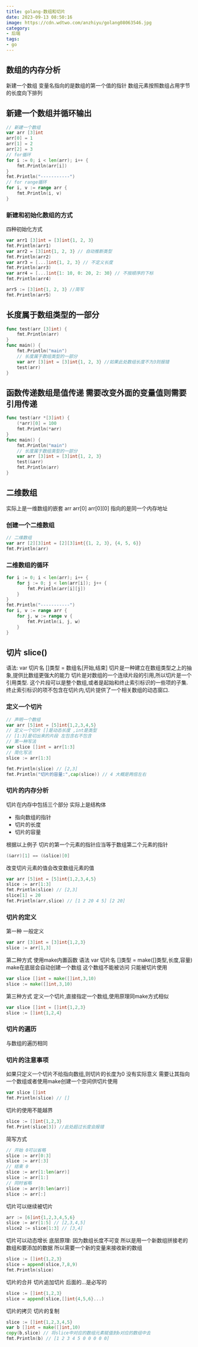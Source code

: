 ```yaml
---
title: golang-数组和切片
date: 2023-09-13 08:50:16
image: https://cdn.wdtwo.com/anzhiyu/golang08063546.jpg
category: 
- 后端
tags: 
- go
---
```


## 数组的内存分析
新建一个数组 变量名指向的是数组的第一个值的指针
数组元素按照数组占用字节的长度向下排列

## 新建一个数组并循环输出
```go
// 新建一个数组
var arr [3]int
arr[0] = 1
arr[1] = 2
arr[2] = 3
// for循环
for i := 0; i < len(arr); i++ {
    fmt.Println(arr[i])
}
fmt.Println("-----------")
// for range循环
for i, v := range arr {
    fmt.Println(i, v)
}
```

### 新建和初始化数组的方式
四种初始化方式
```go
var arr1 [3]int = [3]int{1, 2, 3}
fmt.Println(arr1)
var arr2 = [3]int{1, 2, 3} // 自动推断类型
fmt.Println(arr2)
var arr3 = [...]int{1, 2, 3} // 不定义长度
fmt.Println(arr3)
var arr4 = [...]int{1: 10, 0: 20, 2: 30} // 不按顺序的下标
fmt.Println(arr4)

arr5 := [3]int{1, 2, 3} //简写
fmt.Println(arr5)
```

## 长度属于数组类型的一部分
```go
func test(arr [3]int) {
	fmt.Println(arr)
}
func main() {
	fmt.Println("main")
	// 长度属于数组类型的一部分
	var arr [3]int = [3]int{1, 2, 3} //如果此处数组长度不为3则报错
	test(arr)
}
```
## 函数传递数组是值传递 需要改变外面的变量值则需要引用传递
```go
func test(arr *[3]int) {
	(*arr)[0] = 100
	fmt.Println(*arr)
}
func main() {
	fmt.Println("main")
	// 长度属于数组类型的一部分
	var arr [3]int = [3]int{1, 2, 3}
	test(&arr)
	fmt.Println(arr)
}
```

## 二维数组
实际上是一维数组的嵌套
arr arr[0] arr[0][0] 指向的是同一个内存地址

### 创建一个二维数组
```go
// 二维数组
var arr [2][3]int = [2][3]int{{1, 2, 3}, {4, 5, 6}}
fmt.Println(arr)
```

### 二维数组的循环
```go
for i := 0; i < len(arr); i++ {
    for j := 0; j < len(arr[i]); j++ {
        fmt.Println(arr[i][j])
    }
}
fmt.Println("-----------")
for i, v := range arr {
    for j, w := range v {
        fmt.Println(i, j, w)
    }
}
```

## 切片 slice()
语法: var 切片名 []类型 = 数组名[开始,结束]
切片是一种建立在数组类型之上的抽象,提供比数组更强大的能力
切片是对数组的一个连续片段的引用,所以切片是一个引用类型.
这个片段可以是整个数组,或者是起始和终止索引标识的一些项的子集.
终止索引标识的项不包含在切片内,切片提供了一个相关数组的动态窗口.

### 定义一个切片
```go
// 声明一个数组
var arr [5]int = [5]int{1,2,3,4,5}
// 定义一个切片 []是动态长度 ,int是类型 
// [1:3]是切出来的片段 左包含右不包含
// 第一种写法
var slice []int = arr[1:3]
// 简化写法
slice := arr[1:3]

fmt.Println(slice) // [2,3]
fmt.Println("切片的容量:",cap(slice)) // 4 大概是两倍左右
```
### 切片的内存分析

切片在内存中包括三个部分 实际上是结构体
- 指向数组的指针
- 切片的长度
- 切片的容量
  
根据以上例子 切片的第一个元素的指针应当等于数组第二个元素的指针
```go
(&arr)[1] == (&slice)[0]
```
改变切片元素的值会改变数组元素的值
```go
var arr [5]int = [5]int{1,2,3,4,5}
slice := arr[1:3]
fmt.Println(slice) // [2,3]
slice[1] = 20
fmt.Println(arr,slice) // [1 2 20 4 5] [2 20]
```

### 切片的定义
第一种 一般定义
```go
var arr [3]int = [3]int{1,2,3}
slice := arr[1,3]
```
第二种方式 使用make内置函数
语法 var 切片名 []类型 = make([]类型,长度,容量)
make在底层会自动创建一个数组 这个数组不能被访问 只能被切片使用
```go
var slice []int = make([]int,3,10)
slice := make([]int,3,10)
```
第三种方式 定义一个切片,直接指定一个数组,使用原理同make方式相似
```go
var slice []int = []int{1,2,3}
slice := []int{1,2,4}
```
### 切片的遍历
与数组的遍历相同

### 切片的注意事项
如果只定义一个切片不给指向数组,则切片的长度为0 没有实际意义
需要让其指向一个数组或者使用make创建一个空间供切片使用
```go
var slice []int
fmt.Println(slice) // []
```
切片的使用不能越界
```go
slice := []int{1,2,3}
fmt.Print(slice[3]) //此处超过长度会报错
```
简写方式
```go
// 开始 0可以省略
slice := arr[0:3] 
slice := arr[:3]
// 结束 0
slice := arr[1:len(arr)] 
slice := arr[1:]
// 同时省略
slice := arr[0:len(arr)]
slice := arr[:]
```
切片可以继续被切片
```go
arr := [6]int{1,2,3,4,5,6}
slice := arr[1:5] // [2,3,4,5]
slice2 := slice[1:3] // [3,4]
```
切片可以动态增长
底层原理:
因为数组长度不可变 所以是用一个新数组拼接老的数组和要添加的数据
所以需要一个新的变量来接收新的数组
```go
slice := []int{1,2,3}
slice = append(slice,7,8,9)
fmt.Println(slice)
```
切片的合并
切片追加切片
后面的...是必写的
```go
slice := []int{1,2,3}
slice = append(slice,[]int{4,5,6}...)
```
切片的拷贝
切片的复制
```go
slice := []int{1,2,3,4,5}
var b []int = make([]int,10)
copy(b,slice) // 将slice中对应的数组元素赋值到b对应的数组中去
fmt.Println(b) // [1 2 3 4 5 0 0 0 0 0]
```